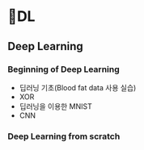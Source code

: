 # 🧙DL

## Deep Learning
### Beginning of Deep Learning
- 딥러닝 기초(Blood fat data 사용 실습)
- XOR
- 딥러닝을 이용한 MNIST 
- CNN

### Deep Learning from scratch
